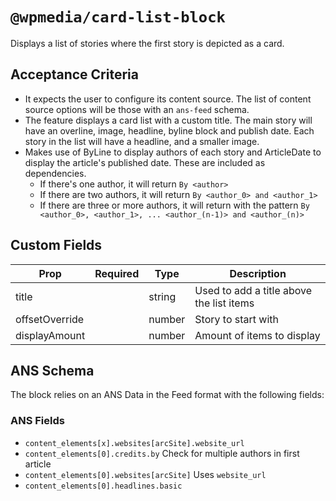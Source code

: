 # `@wpmedia/card-list-block`

Displays a list of stories where the first story is depicted as a card.

## Acceptance Criteria

- It expects the user to configure its content source. The list of content source options will be those with an `ans-feed` schema.
- The feature displays a card list with a custom title. The main story will have an overline, image, headline, byline block and publish date. Each story in the list will have a headline, and a smaller image.
- Makes use of ByLine to display authors of each story and ArticleDate to display the article's published date. These are included as dependencies.
  - If there's one author, it will return `By <author>`
  - If there are two authors, it will return `By <author_0> and <author_1>`
  - If there are three or more authors, it will return with the pattern `By <author_0>, <author_1>, ... <author_(n-1)> and <author_(n)>`

## Custom Fields

| **Prop**       | **Required** | **Type** | **Description**                          |
| -------------- | ------------ | -------- | ---------------------------------------- |
| title          |              | string   | Used to add a title above the list items |
| offsetOverride |              | number   | Story to start with                      |
| displayAmount  |              | number   | Amount of items to display               |

## ANS Schema

The block relies on an ANS Data in the Feed format with the following fields:

### ANS Fields

- `content_elements[x].websites[arcSite].website_url`
- `content_elements[0].credits.by` Check for multiple authors in first article
- `content_elements[0].websites[arcSite]` Uses `website_url`
- `content_elements[0].headlines.basic`
